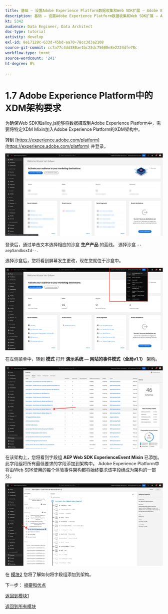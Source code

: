 ```yaml
---
title: 基础 — 设置Adobe Experience Platform数据收集和Web SDK扩展 — Adobe Experience Platform中的XDM模式要求
description: 基础 — 设置Adobe Experience Platform数据收集和Web SDK扩展 — Adobe Experience Platform中的XDM模式要求
kt: 5342
audience: Data Engineer, Data Architect
doc-type: tutorial
activity: develop
exl-id: 8e17129c-633d-45bd-aa70-78cc3d3a2108
source-git-commit: cc7a77c4dd380ae1bc23dc75608e8e2224dfe78c
workflow-type: tm+mt
source-wordcount: '241'
ht-degree: 0%

---
```


# 1.7 Adobe Experience Platform中的XDM架构要求

为确保Web SDK和alloy.js能够将数据摄取到Adobe Experience Platform中，需要将特定XDM Mixin加入Adobe Experience Platform的XDM架构中。

转到 [https://experience.adobe.com/platform](https://experience.adobe.com/platform) 并登录。

![AEP Debugger](./images/exp1.png)

登录后，通过单击文本选择相应的沙盒 **生产产品** 的蓝线。 选择沙盒 `--aepSandboxId--`.

选择沙盒后，您将看到屏幕发生更改，现在您就位于沙盒中。

![AEP Debugger](./images/exp2.png)

在左侧菜单中，转到 **模式** 打开 **演示系统 — 网站的事件模式（全局v1.1）** 架构。

![AEP Debugger](./images/exp3.png)

在该架构上，您将看到字段组 **AEP Web SDK ExperienceEvent Mixin** 已添加。 此字段组将所有最低要求的字段添加到架构中。 Adobe Experience Platform中将由Web SDK使用的每个体验事件架构都将始终要求该字段组成为架构的一部分。

![AEP Debugger](./images/exp4.png)

在 [模块2](./../module2/data-ingestion.md) 您将了解如何将字段组添加到架构。

下一步： [摘要和优点](./summary.md)

[返回到模块1](./data-ingestion-launch-web-sdk.md)

[返回到所有模块](./../../overview.md)
